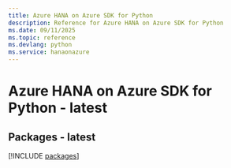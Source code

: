 ```yaml
---
title: Azure HANA on Azure SDK for Python
description: Reference for Azure HANA on Azure SDK for Python
ms.date: 09/11/2025
ms.topic: reference
ms.devlang: python
ms.service: hanaonazure
---
```

# Azure HANA on Azure SDK for Python - latest
## Packages - latest
[!INCLUDE [packages](hana-on-azure-index.md)]